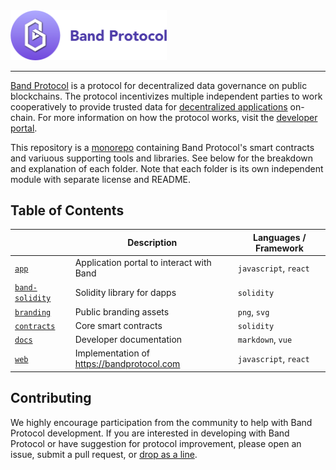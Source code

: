 <img src="branding/logo.png" width="250px" >

---

[Band Protocol](https://bandprotocol.com) is a protocol for decentralized data governance on public blockchains. The protocol incentivizes multiple independent parties to work cooperatively to provide trusted data for [decentralized applications](https://en.wikipedia.org/wiki/Decentralized_application) on-chain. For more information on how the protocol works, visit the  [developer portal](https://developers.bandprotocol.com).

This repository is a [monorepo](https://en.wikipedia.org/wiki/Monorepo) containing Band Protocol's smart contracts and variuous supporting tools and libraries. See below for the breakdown and explanation of each folder. Note that each folder is its own independent module with separate license and README.

## Table of Contents

| | Description | Languages / Framework |
| - | - | - |
| [`app`](app) | Application portal to interact with Band | `javascript`, `react` | 
| [`band-solidity`](band-solidity) | Solidity library for dapps | `solidity` | 
| [`branding`](branding) | Public branding assets | `png`, `svg` | 
| [`contracts`](contracts) | Core smart contracts | `solidity` | 
| [`docs`](docs) | Developer documentation | `markdown`, `vue` | 
| [`web`](web) | Implementation of https://bandprotocol.com | `javascript`, `react` | 


## Contributing

We highly encourage participation from the community to help with Band Protocol development. If you are interested in developing with Band Protocol or have suggestion for protocol improvement, please open an issue, submit a pull request, or [drop as a line](connect@bandprotocol.com).
